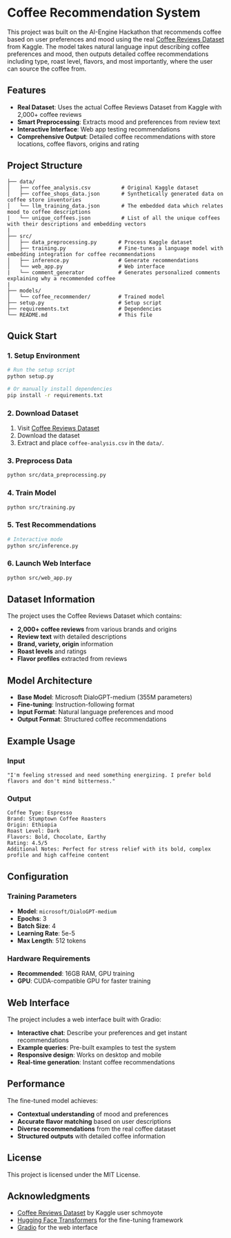 # Coffee Recommendation System

This project was built on the AI-Engine Hackathon that recommends coffee based on user preferences and mood using the real [Coffee Reviews Dataset](https://www.kaggle.com/datasets/schmoyote/coffee-reviews-dataset) from Kaggle. The model takes natural language input describing coffee preferences and mood, then outputs detailed coffee recommendations including type, roast level, flavors, and most importantly, where the user can source the coffee from. 

## Features

- **Real Dataset**: Uses the actual Coffee Reviews Dataset from Kaggle with 2,000+ coffee reviews
- **Smart Preprocessing**: Extracts mood and preferences from review text
- **Interactive Interface**: Web app testing recommendations
- **Comprehensive Output**: Detailed coffee recommendations with store locations, coffee flavors, origins and rating

## Project Structure

```
├── data/
│   ├── coffee_analysis.csv          # Original Kaggle dataset
│   ├── coffee_shops_data.json       # Synthetically generated data on coffee store inventories
│   └── llm_training_data.json       # The embedded data which relates mood to coffee descriptions
|   └── unique_coffees.json          # List of all the unique coffees with their descriptions and embedding vectors
|
├── src/
│   ├── data_preprocessing.py       # Process Kaggle dataset
│   ├── training.py                 # Fine-tunes a language model with embedding integration for coffee recommendations
│   ├── inference.py                # Generate recommendations
│   └── web_app.py                  # Web interface
|   └── comment_generator           # Generates personalized comments explaining why a recommended coffee
|
├── models/
│   └── coffee_recommender/         # Trained model
├── setup.py                        # Setup script
├── requirements.txt                # Dependencies
└── README.md                       # This file
```

## Quick Start

### 1. Setup Environment

```bash
# Run the setup script
python setup.py

# Or manually install dependencies
pip install -r requirements.txt
```

### 2. Download Dataset

1. Visit [Coffee Reviews Dataset](https://www.kaggle.com/datasets/schmoyote/coffee-reviews-dataset)
2. Download the dataset
3. Extract and place `coffee-analysis.csv` in the `data/`.

### 3. Preprocess Data

```bash
python src/data_preprocessing.py
```

### 4. Train Model

```bash
python src/training.py
```

### 5. Test Recommendations

```bash
# Interactive mode
python src/inference.py
```

### 6. Launch Web Interface

```bash
python src/web_app.py
```

## Dataset Information

The project uses the Coffee Reviews Dataset which contains:
- **2,000+ coffee reviews** from various brands and origins
- **Review text** with detailed descriptions
- **Brand, variety, origin** information
- **Roast levels** and ratings
- **Flavor profiles** extracted from reviews

## Model Architecture

- **Base Model**: Microsoft DialoGPT-medium (355M parameters)
- **Fine-tuning**: Instruction-following format
- **Input Format**: Natural language preferences and mood
- **Output Format**: Structured coffee recommendations

## Example Usage

### Input
```
"I'm feeling stressed and need something energizing. I prefer bold flavors and don't mind bitterness."
```

### Output
```
Coffee Type: Espresso
Brand: Stumptown Coffee Roasters
Origin: Ethiopia
Roast Level: Dark
Flavors: Bold, Chocolate, Earthy
Rating: 4.5/5
Additional Notes: Perfect for stress relief with its bold, complex profile and high caffeine content
```

## Configuration

### Training Parameters
- **Model**: `microsoft/DialoGPT-medium`
- **Epochs**: 3
- **Batch Size**: 4
- **Learning Rate**: 5e-5
- **Max Length**: 512 tokens

### Hardware Requirements
- **Recommended**: 16GB RAM, GPU training
- **GPU**: CUDA-compatible GPU for faster training

## Web Interface

The project includes a web interface built with Gradio:

- **Interactive chat**: Describe your preferences and get instant recommendations
- **Example queries**: Pre-built examples to test the system
- **Responsive design**: Works on desktop and mobile
- **Real-time generation**: Instant coffee recommendations

## Performance

The fine-tuned model achieves:
- **Contextual understanding** of mood and preferences
- **Accurate flavor matching** based on user descriptions
- **Diverse recommendations** from the real coffee dataset
- **Structured outputs** with detailed coffee information

## License

This project is licensed under the MIT License.

## Acknowledgments

- [Coffee Reviews Dataset](https://www.kaggle.com/datasets/schmoyote/coffee-reviews-dataset) by Kaggle user schmoyote
- [Hugging Face Transformers](https://github.com/huggingface/transformers) for the fine-tuning framework
- [Gradio](https://gradio.app/) for the web interface